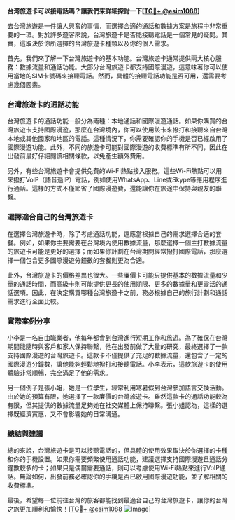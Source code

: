 **台湾旅遊卡可以接電話嗎？讓我們來詳細探討一下[[TG💪+ @esim1088](https://t.me/s/esim1088)]**

去台灣旅遊是一件讓人興奮的事情，而選擇合適的通話和數據方案是旅程中非常重要的一環。對於許多遊客來說，台灣旅遊卡是否能接聽電話是一個常見的疑問。其實，這取決於你所選擇的台灣旅遊卡種類以及你的個人需求。

首先，我們來了解一下台灣旅遊卡的基本功能。台灣旅遊卡通常提供兩大核心服務：數據流量和通話功能。大部分台灣旅遊卡都支持國際漫遊，這意味著你可以使用當地的SIM卡號碼來接聽電話。然而，具體的接聽電話功能是否可用，還需要考慮幾個因素。

### 台灣旅遊卡的通話功能

台灣旅遊卡的通話功能一般分為兩種：本地通話和國際漫遊通話。如果你購買的台灣旅遊卡支持國際漫遊，那麼在台灣境內，你可以使用該卡來撥打和接聽來自台灣本地或其他國家和地區的電話。這種情況下，你需要確認你的手機是否已經啟用了國際漫遊功能。此外，不同的旅遊卡可能對國際漫遊的收費標準有所不同，因此在出發前最好仔細閱讀相關條款，以免產生額外費用。

另外，有些台灣旅遊卡會提供免費的Wi-Fi熱點接入服務。這些Wi-Fi熱點可以用來撥打VoIP（語音過IP）電話，例如使用WhatsApp、Line或Skype等應用程序進行通話。這樣的方式不僅節省了國際漫遊費，還能讓你在旅途中保持與親友的聯繫。

### 選擇適合自己的台灣旅遊卡

在選擇台灣旅遊卡時，除了考慮通話功能，還應當根據自己的需求選擇合適的套餐。例如，如果你主要需要在台灣境內使用數據流量，那麼選擇一個主打數據流量的旅遊卡可能是更好的選擇；而如果你計劃在台灣期間經常撥打國際電話，那麼選擇一個包含更多國際漫遊分鐘數的套餐則更為合適。

此外，台灣旅遊卡的價格差異也很大。一些廉價卡可能只提供基本的數據流量和少量的通話時間，而高級卡則可能提供更長的使用期限、更多的數據量和更靈活的通話選項。因此，在決定購買哪種台灣旅遊卡之前，務必根據自己的旅行計劃和通話需求進行全面比較。

### 實際案例分享

小李是一名自由職業者，他每年都會到台灣進行短期工作和旅遊。為了確保在台灣期間能隨時與客戶和家人保持聯繫，他在出發前做了大量的研究，最終選擇了一款支持國際漫遊的台灣旅遊卡。這款卡不僅提供了充足的數據流量，還包含了一定的國際漫遊分鐘數，讓他能夠輕鬆地撥打和接聽電話。小李表示，這款旅遊卡的使用體驗非常順暢，完全滿足了他的需求。

另一個例子是張小姐，她是一位學生，經常利用寒暑假到台灣參加語言交換活動。由於她的預算有限，她選擇了一款廉價的台灣旅遊卡。雖然這款卡的通話功能較為有限，但其提供的數據流量足夠她在社交媒體上保持聯繫。張小姐認為，這樣的選擇既經濟實惠，又不會影響她的日常溝通。

### 總結與建議

總的來說，台灣旅遊卡是可以接聽電話的，但具體的使用效果取決於你選擇的卡種和你的手機設置。如果你需要頻繁使用通話功能，建議選擇支持國際漫遊且通話分鐘數較多的卡；如果只是偶爾需要通話，則可以考慮使用Wi-Fi熱點來進行VoIP通話。無論如何，出發前務必確認你的手機是否已啟用國際漫遊功能，並了解相關的收費標準。

最後，希望每一位前往台灣的旅客都能找到最適合自己的台灣旅遊卡，讓你的台灣之旅更加順利和愉快！[[TG💪+ @esim1088](https://t.me/s/esim1088) ![Image](https://i.postimg.cc/4NQfJmqS/Snipaste-2025-05-13-00-14-12.png)]